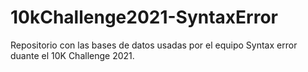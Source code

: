 # 10kChallenge2021-SyntaxError

Repositorio con las bases de datos usadas por el equipo Syntax error duante el 10K Challenge 2021.
